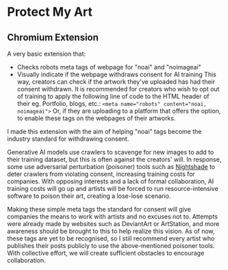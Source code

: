 # Protect My Art
## Chromium Extension

A very basic extension that:
* Checks robots meta tags of webpage for "noai" and "noimageai"
* Visually indicate if the webpage withdraws consent for AI training
This way, creators can check if the artwork they've uploaded has had their consent withdrawn. It is recommended for creators who wish to opt out of training to apply the following line of code to the HTML header of their eg. Portfolio, blogs, etc.:
`<meta name="robots" content="noai, noimageai">`
Or, if they are uploading to a platform that offers the option, to enable these tags on the webpages of their artworks.

I made this extension with the aim of helping "noai" tags become the industry standard for withdrawing consent.

Generative AI models use crawlers to scavenge for new images to add to their training dataset, but this is often against the creators' will. In response, some use adversarial perturbation (poisoner) tools such as [Nightshade](https://nightshade.cs.uchicago.edu/whatis.html) to deter crawlers from violating consent, increasing training costs for companies. With opposing interests and a lack of formal collaboration, AI training costs will go up and artists will be forced to run resource-intensive software to poison their art, creating a lose-lose scenario.

Making these simple meta tags the standard for consent will give companies the means to work with artists and no excuses not to. Attempts were already made by websites such as DeviantArt or ArtStation, and more awareness should be brought to this to help realize this vision. As of now, these tags are yet to be recognised, so I still recommend every artist who publishes their posts publicly to use the above-mentioned poisoner tools. With collective effort, we will create sufficient obstacles to encourage collaboration.
